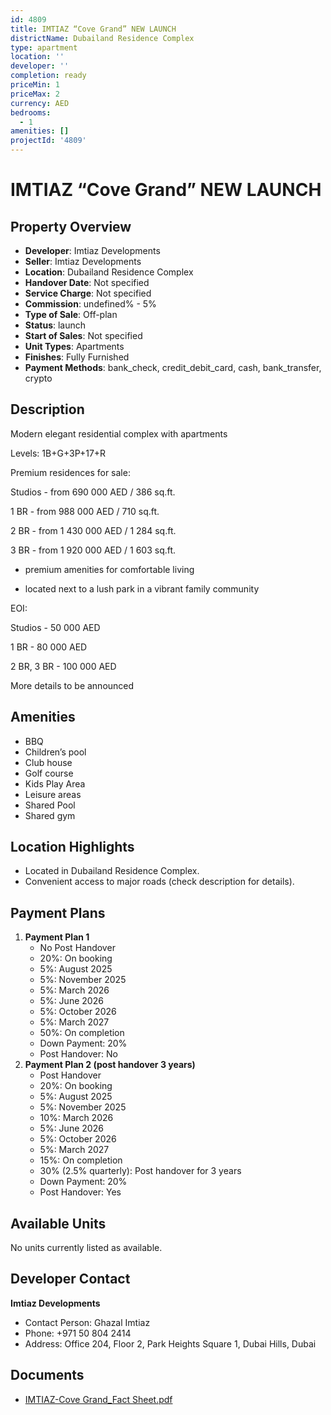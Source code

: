```yaml
---
id: 4809
title: IMTIAZ “Cove Grand” NEW LAUNCH
districtName: Dubailand Residence Complex
type: apartment
location: ''
developer: ''
completion: ready
priceMin: 1
priceMax: 2
currency: AED
bedrooms:
  - 1
amenities: []
projectId: '4809'
---
```


# IMTIAZ “Cove Grand” NEW LAUNCH

## Property Overview
- **Developer**: Imtiaz Developments
- **Seller**: Imtiaz Developments
- **Location**: Dubailand Residence Complex
- **Handover Date**: Not specified
- **Service Charge**: Not specified
- **Commission**: undefined% - 5%
- **Type of Sale**: Off-plan
- **Status**: launch
- **Start of Sales**: Not specified
- **Unit Types**: Apartments
- **Finishes**: Fully Furnished
- **Payment Methods**: bank_check, credit_debit_card, cash, bank_transfer, crypto

## Description
Modern elegant residential complex with apartments

Levels: 1B+G+3P+17+R



Premium residences for sale:



Studios - from 690 000 AED / 386 sq.ft.

1 BR - from 988 000 AED / 710 sq.ft.

2 BR - from 1 430 000 AED / 1 284 sq.ft.

3 BR - from 1 920 000 AED / 1 603 sq.ft.



- premium amenities for comfortable living

- located next to a lush park in a vibrant family community



EOI:

Studios - 50 000 AED

1 BR - 80 000 AED

2 BR, 3 BR - 100 000 AED



More details to be announced

## Amenities
- BBQ
- Children’s pool
- Club house
- Golf course
- Kids Play Area
- Leisure areas
- Shared Pool
- Shared gym

## Location Highlights
- Located in Dubailand Residence Complex.
- Convenient access to major roads (check description for details).

## Payment Plans
1. **Payment Plan 1**
   - No Post Handover
   - 20%: On booking
   - 5%: August 2025
   - 5%: November 2025
   - 5%: March 2026
   - 5%: June 2026
   - 5%: October 2026
   - 5%: March 2027
   - 50%: On completion
   - Down Payment: 20%
   - Post Handover: No
2. **Payment Plan 2 (post handover 3 years)**
   - Post Handover
   - 20%: On booking
   - 5%: August 2025
   - 5%: November 2025
   - 10%: March 2026
   - 5%: June 2026
   - 5%: October 2026
   - 5%: March 2027
   - 15%: On completion
   - 30% (2.5% quarterly): Post handover for 3 years
   - Down Payment: 20%
   - Post Handover: Yes

## Available Units
No units currently listed as available.

## Developer Contact
**Imtiaz Developments**
- Contact Person: Ghazal Imtiaz
- Phone: +971 50 804 2414
- Address: Office 204, Floor 2, Park Heights Square 1, Dubai Hills, Dubai

## Documents
- [IMTIAZ-Cove Grand_Fact Sheet.pdf](https://cdn.geniemap.net/2025/04/12/y3mp6UMtYbzF6Pv6MubFMP2SHPoX1XAmEZwgEnRi.pdf)
